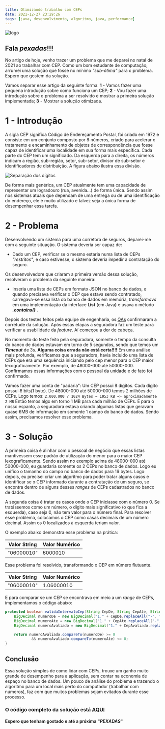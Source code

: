 ```yaml
---
title: Otimizando trabalho com CEPs
date: 2021-12-27 23:29:26
tags: [java, desenvolvimento, algoritmo, java, performance]
---
```


![logo](logo.jpg)
## Fala **_pexadas_**!!!

No artigo de hoje, venho trazer um problema que me deparei no natal de 2021 ao trabalhar com CEP. Como um bom estudante de computação, arrumei uma solução que fosse no mínimo _"sub-ótima"_ para o problema. Espero que gostem da solução.

Vamos separar esse artigo da seguinte forma: 
**1** - Vamos fazer uma pequena introdução sobre como funciona um CEP;
**2** - Vou fazer uma introdução sobre o problema a ser resolvido e mostrar a primeira solução implementada; 
**3** - Mostrar a solução otimizada.


# 1 - Introdução
A sigla CEP significa Código de Endereçamento Postal, foi criado em 1972 e consiste em um conjunto composto por 8 números, criado para acelerar o tratamento e encaminhamento de objetos de correspondência que fosse capaz de identificar uma localidade em sua forma mais específica.
Cada parte do CEP tem um significado. Da esquerda para a direita, os números indicam a região, sub-região, setor, sub-setor, divisor de sub-setor e identificadores de distribuição. A figura abaixo ilustra essa divisão.

![Separação dos dígitos](cepdigitos.jpg)

De forma mais genérica, um CEP atualmente tem uma capacidade de representar um logradouro (rua, avenida...) de forma única. Sendo assim nos sistemas atuais que dependam de uma entrega ou de uma identificação do endereço, ele é muito utilizado e talvez seja a única forma de desempenhar essa tarefa.

# 2 - Problema
Desenvolvendo um sistema para uma corretora de seguros, deparei-me com a seguinte situação. O sistema deveria ser capaz de:
 - Dado um CEP, verificar se o mesmo estaria numa lista de CEPs _"restritos"_, e caso estivesse, o sistema deveria impedir a contratação do seguro.

Os desenvolvedore que criaram a primeira versão dessa solução, resolveram o problema da seguinte maneira:
 - Inseria uma lista de CEPs em formato JSON no banco de dados, e quando precisava verificar o CEP que estava sendo contratado, carregava-se essa lista do banco de dados em memória, _transformava_ em uma implementação da interface **List** (em Java) e usava o método **_.contains()_** .

Depois dos testes feitos pela equipe de engenharia, os [QAs](https://gaea.com.br/afinal-o-que-e-quality-assurance/) confirmaram a corretude da solução. Após essas etapas a seguradora faz um teste para verificar a usabilidade da _feature_. Aí começou a dor de cabeça.

No momento do teste feito pela seguradora, somente o tempo da consulta do banco de dados estavam em torno de 5 segundos, sendo que temos um **_Timeout_** de 3s. **Alguma coisa errada não está certa!!!!**
Em uma análise mais profunda, verificamos que a seguradora, havia incluido uma lista de CEPs que era uma sequência iniciando pelo cep menor para o CEP maior lexograficamente. Por exemplo, de 48000-000 até 50000-000. Confirmamos essas informações com o pessoal da unidade e de fato foi confirmado.

Vamos fazer uma conta de "padaria":
Um CEP possui 8 dígitos. Cada dígito possui 8 bits(1 byte). De 48000-000 até 50000-000 temos 2 milhões de CEPs. Logo temos:
`
2.000.000 / 1024 Bytes = 1953 KB => aproximadamente 2 MB
`
Então temos algo em torno 1 MB para cada milhão de CEPs. E para o nosso espanto, a seguradora estava criando algumas listas que geravam quase 6MB de informação em somente 1 campo do banco de dados.
Sendo assim, precisamos resolver esse problema.

# 3 - Solução
A primeira coisa é alinhar com o pessoal de negócio que essas listas mantivessem esse padrão de utilização do menor para o maior CEP lexograficamente. Sendo assim no exemplo acima de 48000-000 até 50000-000, eu guardaria somente os 2 CEPs no banco de dados. Logo eu unifico o tamanho do campo no banco de dados para 16 bytes.
Logo depois, eu precisei criar um algoritmo para poder tratar alguns casos e identificar se o CEP informado durante a contratação de um seguro, se encontra dentro de alguns desses _ranges_ de CEPs cadastrados no banco de dados. 

A segunda coisa é tratar os casos onde o CEP iniciasse com o número 0. Se tratássemos como um número, o dígito mais significativo (o que fica a esquerda), caso seja 0, não tem valor para o número final. Para resolver esse problema, colocamos o CEP como casas decimais de um número decimal. Assim os 0 localizados à esquerda teriam valor.

O exemplo abaixo demonstra esse problema na prática:

Valor String | Valor Numérico
----------|-------------
"06000010" | 6000010

Esse problema foi resolvido, transformando o CEP em número flutuante.

Valor String | Valor Numérico
----------|-------------
"06000010" | 1.06000010

E para comparar se um CEP se encontrava em meio a um _range_ de CEPs, implementamos o código abaixo:
```java
protected boolean validaIntervaloCep(String CepDe, String CepAte, String CepAvaliado) {
    BigDecimal numeroDe = new BigDecimal("1." + CepDe.replaceAll("-", "").replaceAll("\\.", ""));
    BigDecimal numeroAte = new BigDecimal("1." + CepAte.replaceAll("-", "").replaceAll("\\.", ""));
    BigDecimal numeroAvaliado = new BigDecimal("1." + CepAvaliado.replaceAll("-", "").replaceAll("\\.", ""));

    return numeroAvaliado.compareTo(numeroDe) >= 0
            && numeroAvaliado.compareTo(numeroAte) <= 0;
}
```

## Conclusão
Essa solução simples de como lidar com CEPs, trouxe um ganho muito grande de desempenho para a aplicação, sem contar na economia de espaço no banco de dados.
Um pouco de análise do problema e trazendo o algoritmo para um local mais perto do computador (trabalhar com números), faz com que muitos problemas sejam evitados durante esse processo.

### O código completo da solução está [AQUI](https://github.com/dsandrade0/otimizandoCep)

#### Espero que tenham gostado e até a próxima  "**_PEXADAS_**"
